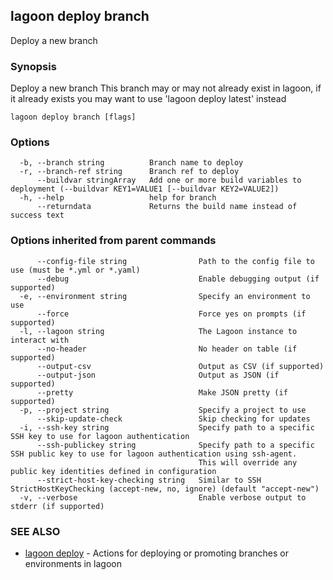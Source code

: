 ## lagoon deploy branch

Deploy a new branch

### Synopsis

Deploy a new branch
This branch may or may not already exist in lagoon, if it already exists you may want to
use 'lagoon deploy latest' instead

```
lagoon deploy branch [flags]
```

### Options

```
  -b, --branch string          Branch name to deploy
  -r, --branch-ref string      Branch ref to deploy
      --buildvar stringArray   Add one or more build variables to deployment (--buildvar KEY1=VALUE1 [--buildvar KEY2=VALUE2])
  -h, --help                   help for branch
      --returndata             Returns the build name instead of success text
```

### Options inherited from parent commands

```
      --config-file string                Path to the config file to use (must be *.yml or *.yaml)
      --debug                             Enable debugging output (if supported)
  -e, --environment string                Specify an environment to use
      --force                             Force yes on prompts (if supported)
  -l, --lagoon string                     The Lagoon instance to interact with
      --no-header                         No header on table (if supported)
      --output-csv                        Output as CSV (if supported)
      --output-json                       Output as JSON (if supported)
      --pretty                            Make JSON pretty (if supported)
  -p, --project string                    Specify a project to use
      --skip-update-check                 Skip checking for updates
  -i, --ssh-key string                    Specify path to a specific SSH key to use for lagoon authentication
      --ssh-publickey string              Specify path to a specific SSH public key to use for lagoon authentication using ssh-agent.
                                          This will override any public key identities defined in configuration
      --strict-host-key-checking string   Similar to SSH StrictHostKeyChecking (accept-new, no, ignore) (default "accept-new")
  -v, --verbose                           Enable verbose output to stderr (if supported)
```

### SEE ALSO

* [lagoon deploy](lagoon_deploy.md)	 - Actions for deploying or promoting branches or environments in lagoon

